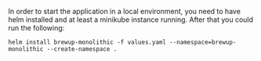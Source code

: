 In order to start the application in a local environment, you need to have helm installed and at least a minikube instance running.
After that you could run the following:
```
helm install brewup-monolithic -f values.yaml --namespace=brewup-monolithic --create-namespace . 
```